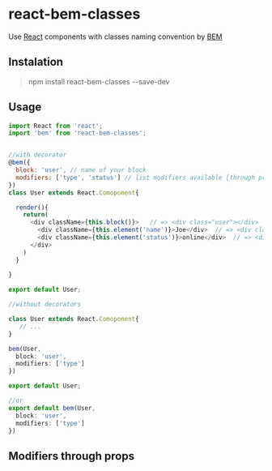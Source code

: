 # react-bem-classes

Use [React](https://facebook.github.io/react/) components with classes naming convention by [BEM](https://en.bem.info/)

## Instalation
> npm install react-bem-classes --save-dev

## Usage

```js
import React from 'react';
import 'bem' from 'react-bem-classes';


//with decorator
@bem({
  block: 'user', // name of your block
  modifiers: ['type', 'status'] // list modifiers available [through props](#Modifiers through props)
})
class User extends React.Comoponent{

  render(){
    return(
      <div className={this.block()}>   // => <div class="user"></div>
        <div className={this.element('name')}>Joe</div>  // => <div class="user__name"></div>
        <div className={this.element('status')}>online</div>  // => <div class="user_status"></div>
      </div>
    )
  }
  
}

export default User;
```

```js
//without decorators

class User extends React.Comoponent{
   // ... 
}

bem(User, 
  block: 'user', 
  modifiers: ['type']
})

export default User;

//or
export default bem(User, 
  block: 'user',
  modifiers: ['type']
})
```

## Modifiers through props

